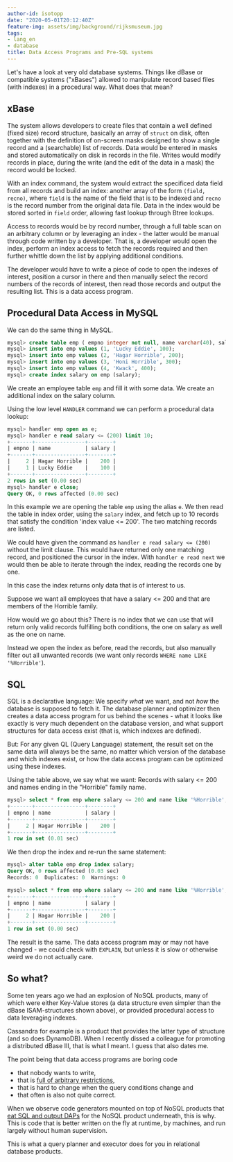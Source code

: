 ```yaml
---
author-id: isotopp
date: "2020-05-01T20:12:40Z"
feature-img: assets/img/background/rijksmuseum.jpg
tags:
- lang_en
- database
title: Data Access Programs and Pre-SQL systems
---
```

Let's have a look at very old database systems. Things like dBase or compatible systems ("xBases") allowed to manipulate record based files (with indexes) in a procedural way. What does that mean?

## xBase

The system allows developers to create files that contain a well defined (fixed size) record structure, basically an array of `struct` on disk, often together with the definition of on-screen masks designed to show a single record and a (searchable) list of records. Data would be entered in masks and stored automatically on disk in records in the file. Writes would modify records in place, during the write (and the edit of the data in a mask) the record would be locked.

With an index command, the system would extract the specificed data field from all records and build an index: another array of the form `(field, recno)`, where `field` is the name of the field that is to be indexed and `recno` is the record number from the original data file. Data in the index would be stored sorted in `field` order, allowing fast lookup through Btree lookups.

Access to records would be by record number, through a full table scan on an arbitrary column or by leveraging an index - the latter would be manual through code written by a developer. That is, a developer would open the index, perform an index access to fetch the records required and then further whittle down the list by applying additional conditions.

The developer would have to write a piece of code to open the indexes of interest, position a cursor in there and then manually select the record numbers of the records of interest, then read those records and output the resulting list. This is a data access program.

## Procedural Data Access in MySQL

We can do the same thing in MySQL.

```sql
mysql> create table emp ( empno integer not null, name varchar(40), salary integer not null, primary key (empno) );
mysql> insert into emp values (1, 'Lucky Eddie', 100);
mysql> insert into emp values (2, 'Hagar Horrible', 200);
mysql> insert into emp values (3, 'Honi Horrible', 300);
mysql> insert into emp values (4, 'Kwack', 400);
mysql> create index salary on emp (salary);
```

We create an employee table `emp` and fill it with some data. We create an additional index on the salary column.

Using the low level `HANDLER` command we can perform a procedural data lookup:

```sql
mysql> handler emp open as e;
mysql> handler e read salary <= (200) limit 10;
+-------+----------------+--------+
| empno | name           | salary |
+-------+----------------+--------+
|     2 | Hagar Horrible |    200 |
|     1 | Lucky Eddie    |    100 |
+-------+----------------+--------+
2 rows in set (0.00 sec)
mysql> handler e close;
Query OK, 0 rows affected (0.00 sec)
```

In this example we are opening the table `emp` using the alias `e`. We then read the table in index order, using the `salary` index, and fetch up to 10 records that satisfy the condition 'index value <= 200'. The two matching records are listed.

We could have given the command as `handler e read salary <= (200)` without the limit clause. This would have returned only one matching record, and positioned the cursor in the index. With `handler e read next` we would then be able to iterate through the index, reading the records one by one.

In this case the index returns only data that is of interest to us.

Suppose we want all employees that have a salary <= 200 and that are members of the Horrible family.

How would we go about this? There is no index that we can use that will return only valid records fulfilling both conditions, the one on salary as well as the one on name.

Instead we open the index as before, read the records, but also manually filter out all unwanted records (we want only records `WHERE name LIKE '%Horrible'`).

## SQL

SQL is a declarative language: We specify *what* we want, and not *how* the database is supposed to fetch it. The database planner and optimizer then creates a data access program for us behind the scenes - what it looks like exactly is very much dependent on the database version, and what support structures for data access exist (that is, which indexes are defined).

But: For any given QL (Query Language) statement, the result set on the same data will always be the same, no matter which version of the database and which indexes exist, or how the data access program can be optimized using these indexes.

Using the table above, we say what we want: Records with salary <= 200 and names ending in the "Horrible" family name.

```sql
mysql> select * from emp where salary <= 200 and name like '%Horrible';
+-------+----------------+--------+
| empno | name           | salary |
+-------+----------------+--------+
|     2 | Hagar Horrible |    200 |
+-------+----------------+--------+
1 row in set (0.01 sec)
```

We then drop the index and re-run the same statement:

```sql
mysql> alter table emp drop index salary;
Query OK, 0 rows affected (0.03 sec)
Records: 0  Duplicates: 0  Warnings: 0

mysql> select * from emp where salary <= 200 and name like '%Horrible';
+-------+----------------+--------+
| empno | name           | salary |
+-------+----------------+--------+
|     2 | Hagar Horrible |    200 |
+-------+----------------+--------+
1 row in set (0.00 sec)
```

The result is the same. The data access program may or may not have changed - we could check with `EXPLAIN`, but unless it is slow or otherwise weird we do not actually care.

## So what?

Some ten years ago we had an explosion of NoSQL products, many of which were either Key-Value stores (a data structure even simpler than the dBase ISAM-structures shown above), or provided procedural access to data leveraging indexes.

Cassandra for example is a product that provides the latter type of structure (and so does DynamoDB). When I recently dissed a colleague for promoting a distributed dBase III, that is what I meant. I guess that also dates me.

The point being that data access programs are boring code
- that nobody wants to write, 
- that is [full of arbitrary restrictions](https://stackoverflow.com/a/19140553), 
- that is hard to change when the query conditions change and 
- that often is also not quite correct.

When we observe code generators mounted on top of NoSQL products that [eat SQL and output DAPs](https://www.datastax.com/blog/2015/03/how-do-joins-apache-cassandratm-and-datastax-enterprise) for the NoSQL product underneath, this is why. This is code that is better written on the fly at runtime, by machines, and run largely without human supervision.

This is what a query planner and executor does for you in relational database products.